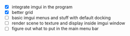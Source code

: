 - [x] integrate imgui in the program
- [x] better grid
- [ ] basic imgui menus and stuff with default docking
- [ ] render scene to texture and display inside imgui window
- [ ] figure out what to put in the main menu bar
